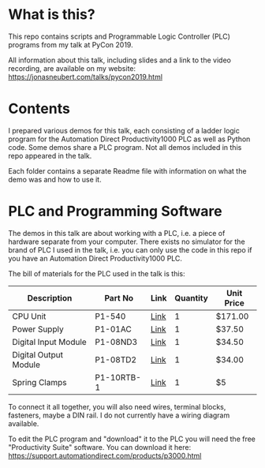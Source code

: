 # What is this?

This repo contains scripts and Programmable Logic Controller (PLC) programs from my talk at PyCon 2019. 

All information about this talk, including slides and a link to the video recording, are available on my website: https://jonasneubert.com/talks/pycon2019.html

# Contents

I prepared various demos for this talk, each consisting of a ladder logic program for the Automation Direct Productivity1000 PLC as well as Python code.
Some demos share a PLC program.
Not all demos included in this repo appeared in the talk.

Each folder contains a separate Readme file with information on what the demo was and how to use it.

# PLC and Programming Software

The demos in this talk are about working with a PLC, i.e. a piece of hardware separate from your computer. 
There exists no simulator for the brand of PLC I used in the talk, i.e. you can only use the code in this repo if you have an Automation Direct Productivity1000 PLC. 

The bill of materials for the PLC used in the talk is this:

| Description | Part No | Link | Quantity | Unit Price |
| --- | --- | --- | --- | --- |
| CPU Unit | P1-540 | [Link](https://www.automationdirect.com/pn/P1-540) | 1 | $171.00 |
| Power Supply | P1-01AC | [Link](https://www.automationdirect.com/pn/P1-01AC) | 1 | $37.50 |
| Digital Input Module | P1-08ND3 | [Link](https://www.automationdirect.com/pn/P1-08ND3) | 1 | $34.50 |
| Digital Output Module | P1-08TD2 | [Link](https://www.automationdirect.com/pn/P1-08TD2) | 1 | $34.00 |
| Spring Clamps | P1-10RTB-1 | [Link](https://www.automationdirect.com/pn/P1-10RTB-1) | 1 | $5 |

To connect it all together, you will also need wires, terminal blocks, fasteners, maybe a DIN rail. 
I do not currently have a wiring diagram available.

To edit the PLC program and "download" it to the PLC you will need the free "Productivity Suite" software. 
You can download it here: https://support.automationdirect.com/products/p3000.html
